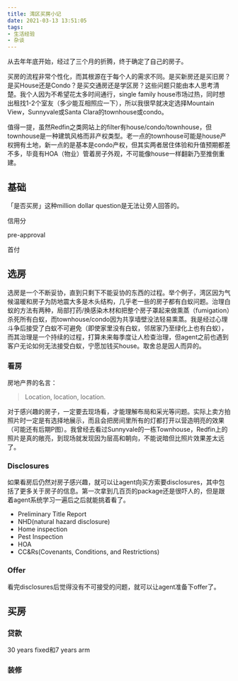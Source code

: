 ```yaml
---
title: 湾区买房小记
date: 2021-03-13 13:51:05
tags:
- 生活经验
- 杂谈
---
```


从去年年底开始，经过了三个月的折腾，终于确定了自己的房子。

<!-- more -->

买房的流程非常个性化，而其根源在于每个人的需求不同。是买新房还是买旧房？是买House还是Condo？是买交通房还是学区房？这些问题只能由本人思考清楚。我个人因为不希望花太多时间通行，single family house市场过热，同时想出租找1-2个室友（多少能互相照应一下），所以我很早就决定选择Mountain View，Sunnyvale或Santa Clara的townhouse或condo。

值得一提，虽然Redfin之类网站上的filter有house/condo/townhouse，但townhouse是一种建筑风格而非产权类型。老一点的townhouse可能是house产权拥有土地，新一点的是基本是condo产权，但其实两者居住体验和升值预期都差不多，毕竟有HOA（物业）管着房子外观，不可能像house一样翻新乃至推倒重建。

## 基础

「是否买房」这种million dollar question是无法让旁人回答的。

信用分

pre-approval

首付

## 选房

选房是一个不断妥协，直到只剩下不能妥协的东西的过程。举个例子，湾区因为气候温暖和房子为防地震大多是木头结构，几乎老一些的房子都有白蚁问题。治理白蚁的方法有两种，局部打药/换感染木材和把整个房子罩起来做熏蒸（fumigation）杀死所有白蚁，而townhouse/condo因为共享墙壁没法轻易熏蒸。我是经过心理斗争后接受了白蚁不可避免（即使家里没有白蚁，邻居家乃至绿化上也有白蚁），而其治理是一个持续的过程，打算未来每季度让人检查治理，但agent之前也遇到客户无论如何无法接受白蚁，宁愿加钱买house。取舍总是因人而异的。

### 看房

房地产界的名言：

> Location, location, location.

对于感兴趣的房子，一定要去现场看，才能理解布局和采光等问题。实际上卖方拍照片时一定是有选择地展示，而且会把房间里所有的灯都打开以营造明亮的效果（可能还有后期P图）。我曾经去看过Sunnyvale的一栋Townhouse，Redfin上的照片是真的敞亮，到现场就发现因为层高和朝向，不能说暗但比照片效果差太远了。

### Disclosures

如果看房后仍然对房子感兴趣，就可以让agent向买方索要disclosures，其中包括了更多关于房子的信息。第一次拿到几百页的package还是很吓人的，但是跟着agent系统学习一遍后之后就能挑着看了。

- Preliminary Title Report
- NHD(natural hazard disclosure)
- Home inspection
- Pest Inspection
- HOA
- CC&Rs(Covenants, Conditions, and Restrictions)

### Offer

看完disclosures后觉得没有不可接受的问题，就可以让agent准备下offer了。

## 买房

### 贷款

30 years fixed和7 years arm



### 装修



